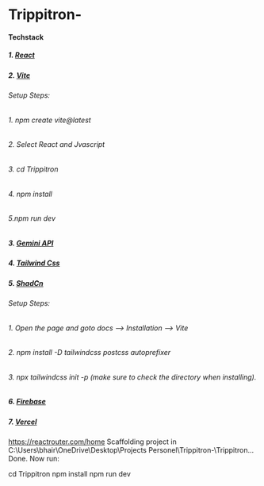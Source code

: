 # Trippitron-
#### Techstack
##### 1. [React](https://react.dev/)
##### 2. [Vite](https://vite.dev/)
###### Setup Steps: 
###### 1. npm create vite@latest
###### 2. Select React and Jvascript
###### 3. cd Trippitron
###### 4. npm install
###### 5.npm run dev
##### 3. [Gemini API](https://ai.google.dev/gemini-api/docs)
##### 4. [Tailwind Css](https://tailwindcss.com/)
##### 5. [ShadCn](https://ui.shadcn.com/)
###### Setup Steps: 
###### 1. Open the page and goto docs --> Installation --> Vite
###### 2. npm install -D tailwindcss postcss autoprefixer
###### 3. npx tailwindcss init -p (make sure to check the directory when installing).
##### 6. [Firebase](https://firebase.google.com/)
##### 7. [Vercel](https://vercel.com/bhairavis-projects-163b4728)
https://reactrouter.com/home
Scaffolding project in C:\Users\bhair\OneDrive\Desktop\Projects Personel\Trippitron-\Trippitron...
Done. Now run:

  cd Trippitron
  npm install
  npm run dev





